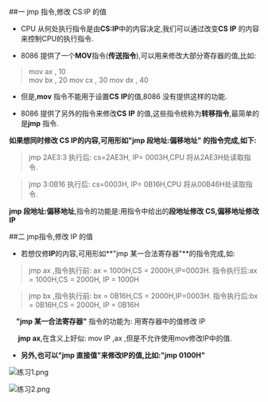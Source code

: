 ##一 jmp 指令,修改 CS:IP 的值

- CPU 从何处执行指令是由**CS:IP**中的内容决定,我们可以通过改变**CS** **IP** 的内容来控制CPU的执行指令.

- 8086 提供了一个**MOV**指令(**传送指令**),可以用来修改大部分寄存器的值,比如:
> mov ax , 10  
   mov bx , 20 
   mov cx , 30 
   mov dx , 40  

- 但是,**mov** 指令不能用于设置**CS** **IP**的值,8086 没有提供这样的功能.

- 8086 提供了另外的指令来修改**CS** **IP** 的值,这些指令统称为**转移指令**,最简单的是**jmp** 指令.

**如果想同时修改 CS IP的内容,可用形如"jmp 段地址:偏移地址" 的指令完成,如下:**

> jmp 2AE3:3 执行后: cs=2AE3H, IP= 0003H,CPU 将从2AE3H处读取指令.

> jmp 3:0B16 执行后: cs=0003H, IP= 0B16H,CPU 将从00B46H处读取指令.

**jmp 段地址:偏移地址**,指令的功能是:用指令中给出的**段地址修改 CS,偏移地址修改IP**

##二 jmp指令,修改 IP 的值



- 若想仅修**IP**的内容,可用形如**"jmp 某一合法寄存器"**的指令完成,如:

> jmp ax ,指令执行前: ax = 1000H,CS = 2000H,IP=0003H.
   指令执行后:ax = 1000H,CS = 2000H, IP = 1000H

> jmp bx ,指令执行前: bx = 0B16H,CS = 2000H,IP=0003H.
   指令执行后:bx = 0B16H,CS = 2000H, IP = 0B16H

&emsp;**"jmp 某一合法寄存器"** 指令的功能为: 用寄存器中的值修改 IP

 &emsp; **jmp ax**,在含义上好似: mov IP ,ax ,但是不允许使用mov修改IP中的值.

- **另外,也可以"jmp 直接值"来修改IP的值,比如:"jmp 0100H"**

![练习1.png](http://upload-images.jianshu.io/upload_images/2018969-e95fb91417316841.png?imageMogr2/auto-orient/strip%7CimageView2/2/w/1240)

![练习2.png](http://upload-images.jianshu.io/upload_images/2018969-09e0b211f9774ac0.png?imageMogr2/auto-orient/strip%7CimageView2/2/w/1240)


  












